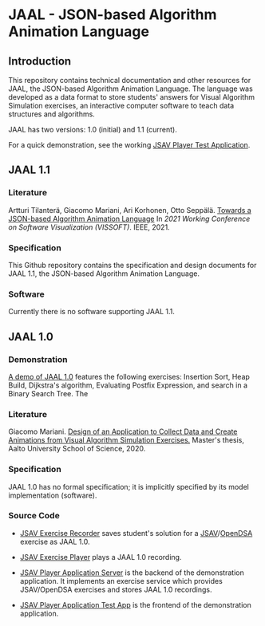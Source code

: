 # JAAL - JSON-based Algorithm Animation Language

## Introduction

This repository contains technical documentation and other resources for JAAL,
the JSON-based Algorithm Animation Language. The language was developed as a
data format to store students' answers for Visual Algorithm Simulation
exercises, an interactive computer software to teach data structures and
algorithms.

JAAL has two versions: 1.0 (initial) and 1.1 (current).

For a quick demonstration, see the working [JSAV Player Test Application](https://jsav-player-test-app.web.app).

## JAAL 1.1

### Literature

Artturi Tilanterä, Giacomo Mariani, Ari Korhonen, Otto Seppälä. [Towards a JSON-based Algorithm Animation Language](https://doi.org/10.1109/VISSOFT52517.2021.00026) In *2021 Working Conference on Software Visualization (VISSOFT)*. IEEE, 2021.

### Specification

This Github repository contains the specification and design documents for
JAAL 1.1, the JSON-based Algorithm Animation Language.

### Software

Currently there is no software supporting JAAL 1.1.

## JAAL 1.0

### Demonstration

[A demo of JAAL 1.0](https://jsav-player-test-app.web.app) features the
following exercises: Insertion Sort, Heap Build, Dijkstra's algorithm,
Evaluating Postfix Expression, and search in a Binary Search Tree. The

### Literature

Giacomo Mariani. [Design of an Application to Collect Data and Create Animations
from Visual Algorithm Simulation Exercises.](http://urn.fi/URN:NBN:fi:aalto-202005313418) Master's thesis, Aalto University School of Science, 2020.

### Specification

JAAL 1.0 has no formal specification; it is implicitly specified by its
model implementation (software).

### Source Code

* [JSAV Exercise Recorder](https://github.com/MarianiGiacomo/jsav-exercise-recorder/)
saves student's solution for a [JSAV](http://jsav.io)/[OpenDSA](https://opendsa-server.cs.vt.edu/) exercise as JAAL 1.0.

* [JSAV Exercise Player](https://github.com/MarianiGiacomo/jsav-exercise-player/)
plays a JAAL 1.0 recording.

* [JSAV Player Application Server](https://github.com/MarianiGiacomo/jsav-player-application-test-server) is the backend of the demonstration application. It implements an
exercise service which provides JSAV/OpenDSA exercises and stores JAAL 1.0
recordings.

* [JSAV Player Application Test App](https://github.com/MarianiGiacomo/jsav-player-application-test-app) is the frontend of the demonstration application.

